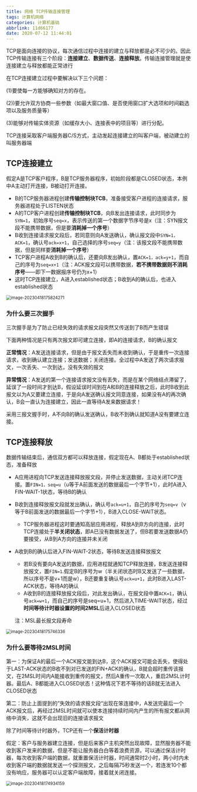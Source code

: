 ```yaml
---
title: 网络 TCP传输连接管理
tags: 计算机网络
categories: 计算机基础
abbrlink: 11d66177
date: 2020-07-12 11:44:01
---
```


TCP是面向连接的协议，每次通信过程中连接的建立与释放都是必不可少的。因此TCP传输连接有三个阶段：**连接建立**、**数据传送**、**连接释放**。传输连接管理就是使连接建立与释放都能正常进行

在TCP连接建立过程中要解决以下三个问题：

(1)要使每一方能够确知对方的存在。

(2))要允许双方协商一些参数（如最大窗口值、是否使用窗口扩大选项和时间戳选项以及服务质量等）

(3)能够对传输实体资源（如缓存大小、连接表中的项目等）进行分配。

TCP连接采取客户端服务器C/S方式，主动发起连接建立的叫客户端，被动建立的叫服务器端

<!--more-->



## TCP连接建立

假定A是TCP客户程序，B是TCP服务器程序，初始阶段都是CLOSED状态，本例中A主动打开连接，B被动打开连接。

- B的TCP服务器进程创建**传输控制块TCB**，准备接受客户进程的连接请求，服务器进程处于LISTEN状态
- A的TCP客户进程创建**传输控制块TCB**，向B发出连接请求，此时同步为`SYN=1`，初始序号`seq=x`，表示传送的第一个数据字节序号是x（注：SYN报文段不能携带数据，但是要**消耗掉一个序号**）
- B收到连接请求报文段后，若同意则向A发送确认，确认报文段中`SYN=1，ACK=1`，确认号`ack=x+1`，自己选择的序号`seq=y`（注：该报文段不能携带数据，但是同样要**消耗掉一个序号**）
- TCP客户进程A收到B的确认后，还要向B发出确认，置`ACK=1，ack=y+1`，而自己的序号为`seq=x+1`（注：ACK报文段可以携带数据，**若不携带数据则不消耗序号**——即下一数据报序号仍为x+1）
- 这时TCP连接建立，A进入established状态；B收到A的确认后，也进入established状态

<img src="https://jihulab.com/Leslie61/imagelake/-/raw/main/pictures/2023/04/image-20230418175824271.png" alt="image-20230418175824271" style="zoom:80%;" />



### 为什么要三次握手

三次握手是为了防止已经失效的请求报文段突然又传送到了B而产生错误

下面两种情况是只有两次报文即可建立连接，即A的连接请求，B的确认报文

**正常情况**：A发送连接请求，但是由于报文丢失而未收到确认，于是重传一次连接请求，收到确认建立连接；发送数据；关闭连接。全过程中A发送了两次请求报文，一次丢失、一次到达，没有失效的报文

**异常情况**：A发送的第一个连接请求报文没有丢失，而是在某个网络结点滞留了，延误了一段时间才到达B，假设延误时间到在A和B的连接释放之后，此时B收到此报文以为A又要建立连接，于是向A发送确认报文同意连接，如果没有A的再次确认，B会一直认为连接建立，因此一直等待A发来数据请求！

采用三报文握手时，A不向B的确认发送确认，B收不到确认就知道A没有要建立连接。



## TCP连接释放

数据传输结束后，通信双方都可以释放连接，假定现在A、B都处于established状态，准备释放

- A应用进程向TCP发送连接释放报文段，并停止发送数据，主动关闭TCP连接。置`FIN=1，seq=u`（u等于A前面发送的数据最后一个字节+1），此时A进入FIN-WAIT-1状态，等待B的确认

- B收到连接释放报文段就发出确认，确认号`ack=u+1`，自己的序号为`seq=v`（v等于B前面发送的数据最后一个字节+1），B进入CLOSE-WAIT状态。

  - TCP服务器进程这时要通知高层应用进程，释放A到B方向的连接，此时TCP连接处于**半关闭状态**，即A已没有数据发送了，但B若要发送数据A仍要接受，从B到A方向的连接并未关闭

- A收到B的确认后进入FIN-WAIT-2状态，等待B发送连接释放报文

  - 若B没有要向A发送的数据，应用进程就通知TCP释放连接，B发送连接释放报文，置`FIN=1`.假定B的序号为w（半关闭状态时B又发送了一些数据，所以序号不是v+1而是w），B还要重复确认号`ack=u+1`，此时B进入LAST-ACK状态，等待A的确认
  - A收到B的连接释放报文段后，对此发出确认，在报文段中置`ACK=1`，确认号`ack=w+1`，而自己的序号是seq=u+1，然后进入TIME-WAIT状态，经过**时间等待计时器设置的时间2MSL**后进入CLOSED状态

  注：MSL最长报文段寿命

<img src="https://jihulab.com/Leslie61/imagelake/-/raw/main/pictures/2023/04/image-20230418175746336.png" alt="image-20230418175746336" style="zoom:80%;" />



### 为什么要等待2MSL时间

第一：为保证A的最后一个ACK报文能到达B，这个ACK报文可能会丢失，使得处于LAST-ACK状态的B收不到对已发送的FIN+ACK的确认，B就会超时重传该报文，在2MSL时间内A能接收到重传的报文，然后A重传一次取人，重启2MSL计时器。最后A、B都能进入CLOSED状态！这种情况下若不等待的话B就无法进入CLOSED状态

第二：防止上面提到的”失效的请求报文段“出现在笨连接中，A发送完最后一个ACK报文后，再经过2MSL时间就可以使本连接持续时间内产生的所有报文都从网络中消失，这就不会出现旧的连接请求报文



除了时间等待计时器外，TCP还有一个**保活计时器**

假定：客户与服务器建立连接，但是后来客户主机突然出现故障，显然服务器不能收到客户发来的数据，但是不能让服务器白白等着浪费资源，可以通过保活计时器，每次收到客户端的数据，就重置保活计时器，时间通常时2小时，两小时内未收到客户端的数据就发送一个探测报文，之后每隔75秒发送一个，若连发10个都没有响应，服务器可以认定客户端故障，接着就关闭连接。

<img src="https://jihulab.com/Leslie61/imagelake/-/raw/main/pictures/2023/04/image-20230418174934159.png" alt="image-20230418174934159" style="zoom:80%;" />







